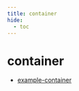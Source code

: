 ```yaml
---
title: container
hide:
  - toc
---
```


# container

- [example-container](/container-library/example-container/)  
  <small></small>